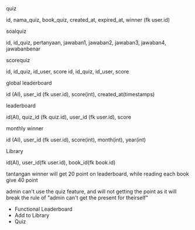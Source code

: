 quiz

id, nama_quiz, book_quiz, created_at, expired_at, winner (fk user.id)



soalquiz

id, id_quiz, pertanyaan, jawaban1, jawaban2, jawaban3, jawaban4, jawabanbenar



scorequiz

id, id_quiz, id_user, score
id, id_quiz, id_user, score





global leaderboard

id (AI), user_id (fk user.id), score(int), created_at(timestamps)


leaderboard

id(AI), quiz_id (fk quiz.id), user_id (fk user.id), score



monthly winner

id (AI), user_id (fk user.id), score(int), month(int), year(int)



Library

id(AI), user_id(fk user.id), book_id(fk book.id)



tantangan winner will get 20 point on leaderboard, while reading each book give 40 point

admin can't use the quiz feature, and will not getting the point as it will break the rule of "admin can't get the present for theirself"


- Functional Leaderboard
- Add to Library
- Quiz
